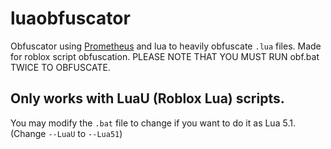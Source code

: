 # luaobfuscator
Obfuscator using [Prometheus](https://github.com/prometheus-lua/Prometheus) and lua to heavily obfuscate `.lua` files. Made for roblox script obfuscation.
PLEASE NOTE THAT YOU MUST RUN obf.bat TWICE TO OBFUSCATE.

## Only works with LuaU (Roblox Lua) scripts. 
You may modify the `.bat` file to change if you want to do it as Lua 5.1. (Change `--LuaU` to `--Lua51`)
